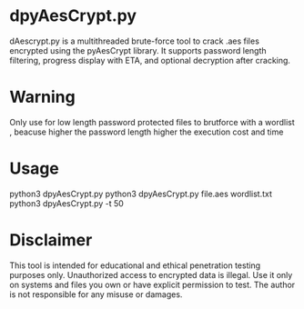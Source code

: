 # dpyAesCrypt.py
dAescrypt.py is a multithreaded brute-force tool to crack .aes files encrypted using the pyAesCrypt library. It supports password length filtering, progress display with ETA, and optional decryption after cracking.
# Warning
Only use for low length password protected files to brutforce with a wordlist , beacuse higher the password length higher the execution cost and time
# Usage
python3 dpyAesCrypt.py <file> <wordlist>
python3 dpyAesCrypt.py file.aes wordlist.txt
python3 dpyAesCrypt.py <file> <wordlist> -t 50
# Disclaimer
This tool is intended for educational and ethical penetration testing purposes only. Unauthorized access to encrypted data is illegal. Use it only on systems and files you own or have explicit permission to test. The author is not responsible for any misuse or damages.

